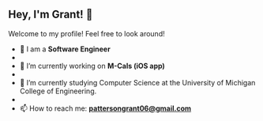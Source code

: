 ## Hey, I'm Grant! 👋

Welcome to my profile! Feel free to look around!

- 🚀 I am a **Software Engineer**
- 
- 🔭 I’m currently working on **M-Cals (iOS app)**
- 
- 🌱 I’m currently studying Computer Science at the University of Michigan College of Engineering.
- 
- 📫 How to reach me: **pattersongrant06@gmail.com**


<!--
**pattersongrant/pattersongrant** is a ✨ _special_ ✨ repository because its `README.md` (this file) appears on your GitHub profile.

Here are some ideas to get you started:

- 🔭 I’m currently working on ...
- 🌱 I’m currently learning ...
- 👯 I’m looking to collaborate on ...
- 🤔 I’m looking for help with ...
- 💬 Ask me about ...
- 📫 How to reach me: ...
- 😄 Pronouns: ...
- ⚡ Fun fact: ...
-->
